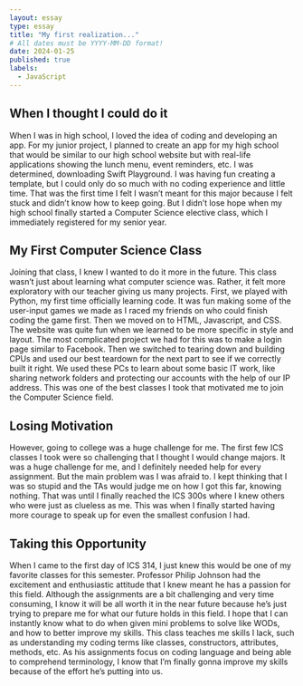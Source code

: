 ```yaml
---
layout: essay
type: essay
title: "My first realization..."
# All dates must be YYYY-MM-DD format!
date: 2024-01-25
published: true
labels:
  - JavaScript
---
```


## When I thought I could do it
When I was in high school, I loved the idea of coding and developing an app. For my junior project, I planned to create an app for my high school that would be similar to our high school website but with real-life applications showing the lunch menu, event reminders, etc. I was determined, downloading Swift Playground. I was having fun creating a template, but I could only do so much with no coding experience and little time. That was the first time I felt I wasn’t meant for this major because I felt stuck and didn’t know how to keep going. But I didn’t lose hope when my high school finally started a Computer Science elective class, which I immediately registered for my senior year. 

## My First Computer Science Class
Joining that class, I knew I wanted to do it more in the future. This class wasn’t just about learning what computer science was. Rather, it felt more exploratory with our teacher giving us many projects. First, we played with Python, my first time officially learning code. It was fun making some of the user-input games we made as I raced my friends on who could finish coding the game first. Then we moved on to HTML, Javascript, and CSS. The website was quite fun when we learned to be more specific in style and layout. The most complicated project we had for this was to make a login page similar to Facebook. Then we switched to tearing down and building CPUs and used our best teardown for the next part to see if we correctly built it right. We used these PCs to learn about some basic IT work, like sharing network folders and protecting our accounts with the help of our IP address. This was one of the best classes I took that motivated me to join the Computer Science field. 

## Losing Motivation
However, going to college was a huge challenge for me. The first few ICS classes I took were so challenging that I thought I would change majors. It was a huge challenge for me, and I definitely needed help for every assignment. But the main problem was I was afraid to. I kept thinking that I was so stupid and the TAs would judge me on how I got this far, knowing nothing. That was until I finally reached the ICS 300s where I knew others who were just as clueless as me. This was when I finally started having more courage to speak up for even the smallest confusion I had. 

## Taking this Opportunity
When I came to the first day of ICS 314, I just knew this would be one of my favorite classes for this semester. Professor Philip Johnson had the excitement and enthusiastic attitude that I knew meant he has a passion for this field. Although the assignments are a bit challenging and very time consuming, I know it will be all worth it in the near future because he’s just trying to prepare me for what our future holds in this field. I hope that I can instantly know what to do when given mini problems to solve like WODs, and how to better improve my skills. This class teaches me skills I lack, such as understanding my coding terms like classes, constructors, attributes, methods, etc. As his assignments focus on coding language and being able to comprehend terminology, I know that I’m finally gonna improve my skills because of the effort he’s putting into us. 
